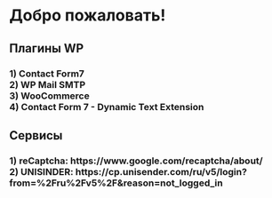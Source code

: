 <h1>Добро пожаловать!</h1>

<h2>Плагины WP</h2>

<h3>
  1) Contact Form7<br>
  2) WP Mail SMTP<br>
  3) WooCommerce<br>
  4) Contact Form 7 - Dynamic Text Extension
</h3>

<h2>Сервисы</h2>

<h3>
  1) reCaptcha: https://www.google.com/recaptcha/about/<br>
  2) UNISINDER: https://cp.unisender.com/ru/v5/login?from=%2Fru%2Fv5%2F&reason=not_logged_in
</h3>
